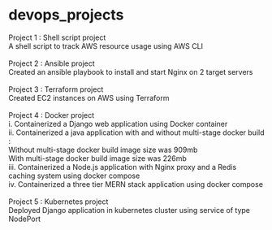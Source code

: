 # devops_projects

Project 1 : Shell script project\
A shell script to track AWS resource usage using AWS CLI\
\
Project 2 : Ansible project\
Created an ansible playbook to install and start Nginx on 2 target servers\
\
Project 3 : Terraform project\
Created EC2 instances on AWS using Terraform\
\
Project 4 : Docker project\
i. Containerized a Django web application using Docker container\
ii. Containerized a java application with and without multi-stage docker build :\
Without multi-stage docker build image size was 909mb\
With multi-stage docker build image size was 226mb\
iii. Containerized a Node.js application with Nginx proxy and a Redis caching system using docker compose\
iv. Containerized a three tier MERN stack application using docker compose\
\
Project 5 : Kubernetes project\
Deployed Django application in kubernetes cluster using service of type NodePort

